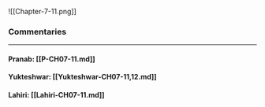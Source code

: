![[Chapter-7-11.png]]

### Commentaries

---

#### Pranab: [[P-CH07-11.md]]

#### Yukteshwar: [[Yukteshwar-CH07-11,12.md]]

#### Lahiri: [[Lahiri-CH07-11.md]]
